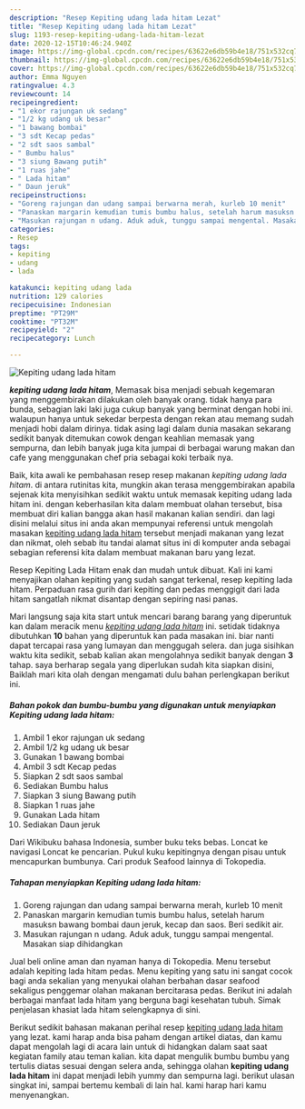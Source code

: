```yaml
---
description: "Resep Kepiting udang lada hitam Lezat"
title: "Resep Kepiting udang lada hitam Lezat"
slug: 1193-resep-kepiting-udang-lada-hitam-lezat
date: 2020-12-15T10:46:24.940Z
image: https://img-global.cpcdn.com/recipes/63622e6db59b4e18/751x532cq70/kepiting-udang-lada-hitam-foto-resep-utama.jpg
thumbnail: https://img-global.cpcdn.com/recipes/63622e6db59b4e18/751x532cq70/kepiting-udang-lada-hitam-foto-resep-utama.jpg
cover: https://img-global.cpcdn.com/recipes/63622e6db59b4e18/751x532cq70/kepiting-udang-lada-hitam-foto-resep-utama.jpg
author: Emma Nguyen
ratingvalue: 4.3
reviewcount: 14
recipeingredient:
- "1 ekor rajungan uk sedang"
- "1/2 kg udang uk besar"
- "1 bawang bombai"
- "3 sdt Kecap pedas"
- "2 sdt saos sambal"
- " Bumbu halus"
- "3 siung Bawang putih"
- "1 ruas jahe"
- " Lada hitam"
- " Daun jeruk"
recipeinstructions:
- "Goreng rajungan dan udang sampai berwarna merah, kurleb 10 menit"
- "Panaskan margarin kemudian tumis bumbu halus, setelah harum masuksn bawang bombai daun jeruk, kecap dan saos. Beri sedikit air."
- "Masukan rajungan n udang. Aduk aduk, tunggu sampai mengental. Masakan siap dihidangkan"
categories:
- Resep
tags:
- kepiting
- udang
- lada

katakunci: kepiting udang lada 
nutrition: 129 calories
recipecuisine: Indonesian
preptime: "PT29M"
cooktime: "PT32M"
recipeyield: "2"
recipecategory: Lunch

---
```



![Kepiting udang lada hitam](https://img-global.cpcdn.com/recipes/63622e6db59b4e18/751x532cq70/kepiting-udang-lada-hitam-foto-resep-utama.jpg)

<b><i>kepiting udang lada hitam</i></b>, Memasak bisa menjadi sebuah kegemaran yang menggembirakan dilakukan oleh banyak orang. tidak hanya para bunda, sebagian laki laki juga cukup banyak yang berminat dengan hobi ini. walaupun hanya untuk sekedar berpesta dengan rekan atau memang sudah menjadi hobi dalam dirinya. tidak asing lagi dalam dunia masakan sekarang sedikit banyak ditemukan cowok dengan keahlian memasak yang sempurna, dan lebih banyak juga kita jumpai di berbagai warung makan dan cafe yang menggunakan chef pria sebagai koki terbaik nya.

Baik, kita awali ke pembahasan resep resep makanan <i>kepiting udang lada hitam</i>. di antara rutinitas kita, mungkin akan terasa menggembirakan apabila sejenak kita menyisihkan sedikit waktu untuk memasak kepiting udang lada hitam ini. dengan keberhasilan kita dalam membuat olahan tersebut, bisa membuat diri kalian bangga akan hasil makanan kalian sendiri. dan lagi disini melalui situs ini anda akan mempunyai referensi untuk mengolah masakan <u>kepiting udang lada hitam</u> tersebut menjadi makanan yang lezat dan nikmat, oleh sebab itu tandai alamat situs ini di komputer anda sebagai sebagian referensi kita dalam membuat makanan baru yang lezat.

Resep Kepiting Lada Hitam enak dan mudah untuk dibuat. Kali ini kami menyajikan olahan kepiting yang sudah sangat terkenal, resep kepiting lada hitam. Perpaduan rasa gurih dari kepiting dan pedas menggigit dari lada hitam sangatlah nikmat disantap dengan sepiring nasi panas.


Mari langsung saja kita start untuk mencari barang barang yang diperuntuk kan dalam meracik menu <u><i>kepiting udang lada hitam</i></u> ini. setidak tidaknya dibutuhkan <b>10</b> bahan yang diperuntuk kan pada masakan ini. biar nanti dapat tercapai rasa yang lumayan dan menggugah selera. dan juga sisihkan waktu kita sedikit, sebab kalian akan mengolahnya sedikit banyak dengan <b>3</b> tahap. saya berharap segala yang diperlukan sudah kita siapkan disini, Baiklah mari kita olah dengan mengamati dulu bahan perlengkapan berikut ini.

<!--inarticleads1-->

##### Bahan pokok dan bumbu-bumbu yang digunakan untuk menyiapkan Kepiting udang lada hitam:

1. Ambil 1 ekor rajungan uk sedang
1. Ambil 1/2 kg udang uk besar
1. Gunakan 1 bawang bombai
1. Ambil 3 sdt Kecap pedas
1. Siapkan 2 sdt saos sambal
1. Sediakan  Bumbu halus
1. Siapkan 3 siung Bawang putih
1. Siapkan 1 ruas jahe
1. Gunakan  Lada hitam
1. Sediakan  Daun jeruk


Dari Wikibuku bahasa Indonesia, sumber buku teks bebas. Loncat ke navigasi Loncat ke pencarian. Pukul kuku kepitingnya dengan pisau untuk mencapurkan bumbunya. Cari produk Seafood lainnya di Tokopedia. 

<!--inarticleads2-->

##### Tahapan menyiapkan Kepiting udang lada hitam:

1. Goreng rajungan dan udang sampai berwarna merah, kurleb 10 menit
1. Panaskan margarin kemudian tumis bumbu halus, setelah harum masuksn bawang bombai daun jeruk, kecap dan saos. Beri sedikit air.
1. Masukan rajungan n udang. Aduk aduk, tunggu sampai mengental. Masakan siap dihidangkan


Jual beli online aman dan nyaman hanya di Tokopedia. Menu tersebut adalah kepiting lada hitam pedas. Menu kepiting yang satu ini sangat cocok bagi anda sekalian yang menyukai olahan berbahan dasar seafood sekaligus penggemar olahan makanan bercitarasa pedas. Berikut ini adalah berbagai manfaat lada hitam yang berguna bagi kesehatan tubuh. Simak penjelasan khasiat lada hitam selengkapnya di sini. 

Berikut sedikit bahasan makanan perihal resep <u>kepiting udang lada hitam</u> yang lezat. kami harap anda bisa paham dengan artikel diatas, dan kamu dapat mengolah lagi di acara lain untuk di hidangkan dalam saat saat kegiatan family atau teman kalian. kita dapat mengulik bumbu bumbu yang tertulis diatas sesuai dengan selera anda, sehingga olahan <b>kepiting udang lada hitam</b> ini dapat menjadi lebih yummy dan sempurna lagi. berikut ulasan singkat ini, sampai bertemu kembali di lain hal. kami harap hari kamu menyenangkan.
